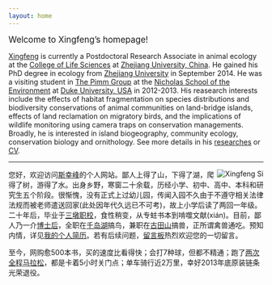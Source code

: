 ```yaml
---
layout: home
---
```



<big>Welcome to Xingfeng’s homepage! </big>

[Xingfeng](/ "Xingfeng Si") is currently a Postdoctoral Research Associate in animal ecology at the [College of Life Sciences](http://www.cls.zju.edu.cn/en/) at [Zhejiang University, China](http://www.zju.edu.cn/english/ "Zhejiang University"). He gained his PhD degree in ecology from [Zhejiang University](http://www.zju.edu.cn/english/ "Zhejiang University") in September 2014. He was a visiting student in [The Pimm Group](http://www.thepimmgroup.org) at the [Nicholas School of the Environment](http://nicholas.duke.edu) at [Duke University, USA](http://www.duke.edu) in 2012-2013. His reasearch interests include the effects of habitat fragmentation on species distributions and biodiversity conservations of animal communities on land-bridge islands, effects of land reclamation on migratory birds, and the implications of wildlife monitoring using camera traps on conservation managements. Broadly, he is interested in island biogeography, community ecology, conservation biology and ornithology. See more details in his [researches](/en/about "About Xingfeng") or [CV](http://sixf.org/files/others/cv_en.pdf).


---

<p><img src="http://sixf.org/files/images/avatar.jpg" title="Xingfeng Si" align="right" /></p>

您好，欢迎访问[斯幸峰](/ "Xingfeng Si")的个人网站。鄙人上得了山，下得了湖，爬得了树，游得了水。出身乡野，寒窗二十余载，历经小学、初中、高中、本科和研究生五个阶段。很惭愧，没有正式上过幼儿园，传闻入园不久由于不遵守相关法律法规而被老师遣送回家(此处因年代久远已不可考)，故上小学后读了两回一年级。二十年后，毕业于[三墩职校](http://www.zju.edu.cn)，食性稍变，从专蛀书本到啃噬文献(xián)。目前，鄙人乃一介[博士后](http://zh.wikipedia.org/zh/博士後)，全职在[千岛湖](/cn/pages/thousand-island-lake/)搞鸟，兼职在[古田山](/cn/pages/gutianshan-reserve/)搞兽，正所谓禽兽通吃。预知内情，详见[我的个人简历](http://sixf.org/files/others/cv_zh.pdf)。若有后续问题，[留言板](/cn/guestbook)热烈欢迎您的一切留言。

至今，网购愈500本书，买的速度比看得快；会打7种球，但都不精通；跑了[两次全程马拉松](http://sixf.org/files/images/2014/09/marathon.jpg)，都是卡着5小时关门点；单车骑行近2万里，幸好2013年底原装链条光荣退役。
